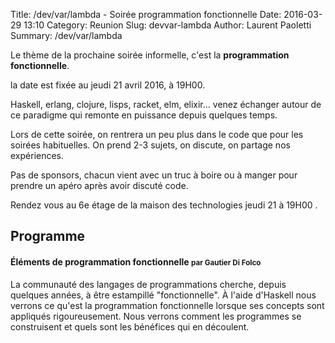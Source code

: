 Title: /dev/var/lambda - Soirée programmation fonctionnelle
Date: 2016-03-29 13:10
Category: Reunion
Slug: devvar-lambda
Author: Laurent Paoletti
Summary: /dev/var/lambda

Le thème de la prochaine soirée informelle, c'est la **programmation fonctionnelle**.

la date est fixée au jeudi 21 avril 2016, à 19H00.

Haskell, erlang, clojure, lisps, racket, elm, elixir… venez échanger autour de ce paradigme qui
remonte en puissance depuis quelques temps.


Lors de cette soirée, on rentrera un peu plus dans le code que pour les soirées habituelles.
On prend 2-3 sujets, on discute, on partage nos expériences.

Pas de sponsors, chacun vient avec un truc à boire ou à manger pour prendre un apéro après avoir discuté code. 

Rendez vous au 6e étage de la maison des technologies jeudi 21 à 19H00 .



## Programme

####  Éléments de programmation fonctionnelle <small>par Gautier Di Folco</small>

La communauté des langages de programmations cherche, depuis quelques années, 
à être estampillé "fonctionnelle". À l'aide d'Haskell nous verrons ce qu'est 
la programmation fonctionnelle lorsque ses concepts sont appliqués rigoureusement. 
Nous verrons comment les programmes se construisent et quels sont les bénéfices 
qui en découlent.
 